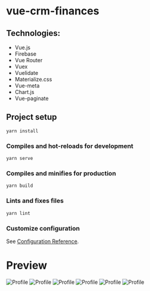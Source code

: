 # vue-crm-finances

## Technologies:
- Vue.js
- Firebase
- Vue Router
- Vuex
- Vuelidate
- Materialize.css
- Vue-meta
- Chart.js
- Vue-paginate

## Project setup
```
yarn install
```

### Compiles and hot-reloads for development
```
yarn serve
```

### Compiles and minifies for production
```
yarn build
```

### Lints and fixes files
```
yarn lint
```

### Customize configuration
See [Configuration Reference](https://cli.vuejs.org/config/).


# Preview
![Profile](https://i.imgur.com/FpU0y3h.png)
![Profile](https://i.imgur.com/TJwv7qC.png)
![Profile](https://i.imgur.com/IGpIF96.png)
![Profile](https://i.imgur.com/oyp8a3h.png)
![Profile](https://i.imgur.com/ruOnjUm.png)
![Profile](https://i.imgur.com/ZNxSLeM.png)
